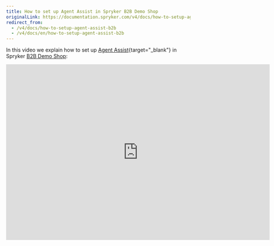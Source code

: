 ```yaml
---
title: How to set up Agent Assist in Spryker B2B Demo Shop
originalLink: https://documentation.spryker.com/v4/docs/how-to-setup-agent-assist-b2b
redirect_from:
  - /v4/docs/how-to-setup-agent-assist-b2b
  - /v4/docs/en/how-to-setup-agent-assist-b2b
---
```


In this video we explain how to set up [Agent Assist](/docs/scos/dev/features/202001.0/company-account-management/agent-assist/agent-assist.html){target="_blank"} in Spryker [B2B Demo Shop](https://documentation.spryker.com/v4/docs/demoshops#b2b-demo-shop):

<iframe src="https://fast.wistia.net/embed/iframe/86ixsrlfi5" title="How to set up Agent Assist in Spryker" allowtransparency="true" frameborder="0" scrolling="no" class="wistia_embed" name="wistia_embed" allowfullscreen="0" mozallowfullscreen="0" webkitallowfullscreen="0" oallowfullscreen="0" msallowfullscreen="0" width="720" height="480"></iframe>
